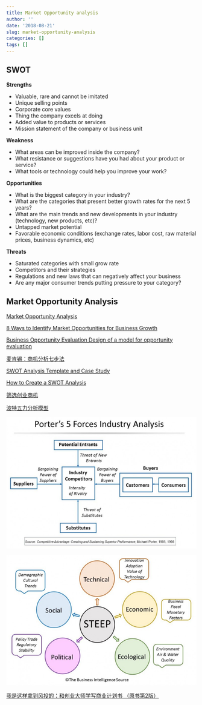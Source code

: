 ```yaml
---
title: Market Opportunity analysis
author: ''
date: '2018-08-21'
slug: market-opportunity-analysis
categories: []
tags: []
---
```




## SWOT ##

**Strengths**

- Valuable, rare and cannot be imitated  
- Unique selling points  
- Corporate core values  
- Thing the company excels at doing  
- Added value to products or services  
- Mission statement of the company or business unit  

**Weakness**

- What areas can be improved inside the company?  
- What resistance or suggestions have you had about your product or service?  
- What tools or technology could help you improve your work?  

**Opportunities**

- What is the biggest category in your industry?  
- What are the categories that present better growth rates for the next 5 years?  
- What are the main trends and new developments in your industry (technology, new products, etc)?  
- Untapped market potential  
- Favorable economic conditions (exchange rates, labor cost, raw material prices, business dynamics, etc)  

**Threats**

- Saturated categories with small grow rate  
- Competitors and their strategies  
- Regulations and new laws that can negatively affect your business  
- Are any major consumer trends putting pressure to your category?  


## Market Opportunity Analysis ##

[Market Opportunity Analysis](http://ellennaylor.com/market-opportunity-analysis/)

[8 Ways to Identify Market Opportunities for Business Growth](https://blog.euromonitor.com/2017/06/8-ways-identify-market-opportunities-business-growth.html)

[Business Opportunity Evaluation Design of a model for opportunity evaluation](https://essay.utwente.nl/65076/1/Bolt_MA_MB.pdf)

[麦肯锡：商机分析七步法](http://news.mbalib.com/story/23298)

[SWOT Analysis Template and Case Study](https://blog.euromonitor.com/2017/06/swot-analysis-template-case-study.html)

[How to Create a SWOT Analysis](https://blog.euromonitor.com/2017/05/create-swot-analysis.html)


[筛选创业商机](https://doc.mbalib.com/view/1eb7cf564f30151f864ed05dda0beb24.html)

[波特五力分析模型](http://wiki.mbalib.com/wiki/%E6%B3%A2%E7%89%B9%E4%BA%94%E5%8A%9B%E5%88%86%E6%9E%90%E6%A8%A1%E5%9E%8B)

![img](https://raw.githubusercontent.com/dean33/exblog/master/static/2018-08-21-market-opportunity-analysis.files/20180821-Porters-5-Forces-chart-close-up-768x531.jpg)

![img](https://raw.githubusercontent.com/dean33/exblog/master/static/2018-08-21-market-opportunity-analysis.files/20180821-STEEP-Analysis-close-768x524.jpg)




[我是这样拿到风投的：和创业大师学写商业计划书 （原书第2版）](https://www.amazon.cn/dp/B00R0SR788)

